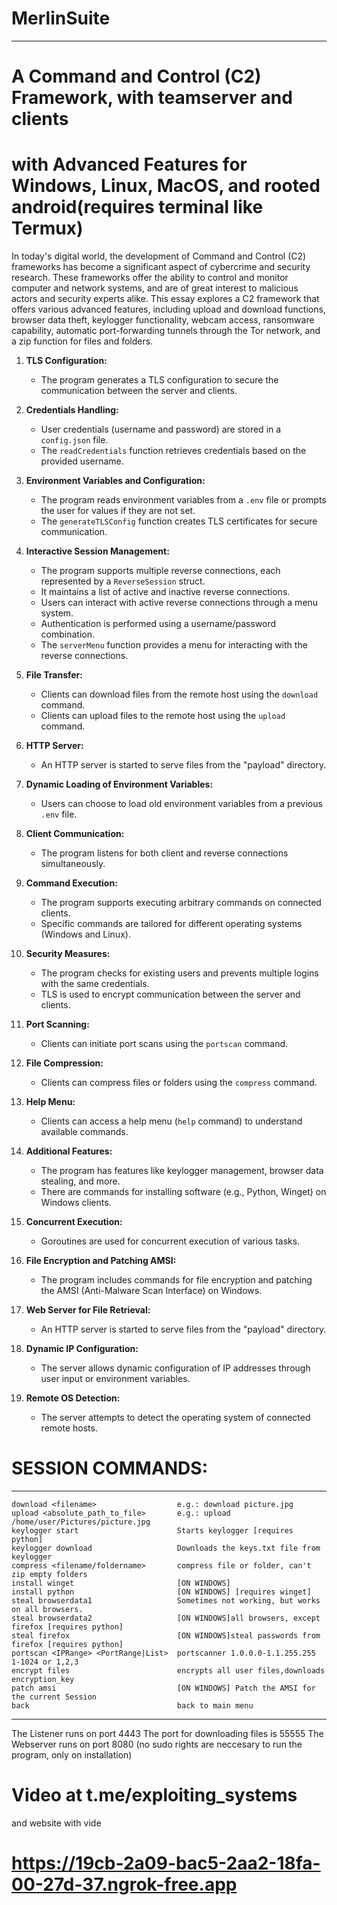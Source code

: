 # MerlinSuite
-------------------------------------------------------------------------------------------------------------
# A Command and Control (C2) Framework, with teamserver and clients
# with Advanced Features for Windows, Linux, MacOS, and rooted android(requires terminal like Termux)

In today's digital world, the development of Command and Control (C2) frameworks has become a significant
aspect of cybercrime and security research. These frameworks offer the ability to control and monitor computer
and network systems, and are of great interest to malicious actors and security experts alike. This essay
explores a C2 framework that offers various advanced features, including upload and download functions,
browser data theft, keylogger functionality, webcam access, ransomware capability, automatic port-forwarding
tunnels through the Tor network, and a zip function for files and folders.

1. **TLS Configuration:**
   - The program generates a TLS configuration to secure the communication between the server and clients.

2. **Credentials Handling:**
   - User credentials (username and password) are stored in a `config.json` file.
   - The `readCredentials` function retrieves credentials based on the provided username.

3. **Environment Variables and Configuration:**
   - The program reads environment variables from a `.env` file or prompts the user for values if they are not set.
   - The `generateTLSConfig` function creates TLS certificates for secure communication.

4. **Interactive Session Management:**
   - The program supports multiple reverse connections, each represented by a `ReverseSession` struct.
   - It maintains a list of active and inactive reverse connections.
   - Users can interact with active reverse connections through a menu system.
   - Authentication is performed using a username/password combination.
   - The `serverMenu` function provides a menu for interacting with the reverse connections.

5. **File Transfer:**
   - Clients can download files from the remote host using the `download` command.
   - Clients can upload files to the remote host using the `upload` command.

6. **HTTP Server:**
   - An HTTP server is started to serve files from the "payload" directory.

7. **Dynamic Loading of Environment Variables:**
   - Users can choose to load old environment variables from a previous `.env` file.

8. **Client Communication:**
   - The program listens for both client and reverse connections simultaneously.

9. **Command Execution:**
   - The program supports executing arbitrary commands on connected clients.
   - Specific commands are tailored for different operating systems (Windows and Linux).

10. **Security Measures:**
    - The program checks for existing users and prevents multiple logins with the same credentials.
    - TLS is used to encrypt communication between the server and clients.

11. **Port Scanning:**
    - Clients can initiate port scans using the `portscan` command.

12. **File Compression:**
    - Clients can compress files or folders using the `compress` command.

13. **Help Menu:**
    - Clients can access a help menu (`help` command) to understand available commands.

14. **Additional Features:**
    - The program has features like keylogger management, browser data stealing, and more.
    - There are commands for installing software (e.g., Python, Winget) on Windows clients.

15. **Concurrent Execution:**
    - Goroutines are used for concurrent execution of various tasks.

16. **File Encryption and Patching AMSI:**
    - The program includes commands for file encryption and patching the AMSI (Anti-Malware Scan Interface) on Windows.

17. **Web Server for File Retrieval:**
    - An HTTP server is started to serve files from the "payload" directory.

18. **Dynamic IP Configuration:**
    - The server allows dynamic configuration of IP addresses through user input or environment variables.

19. **Remote OS Detection:**
    - The server attempts to detect the operating system of connected remote hosts.


# SESSION COMMANDS:
-------------------------------------------------------------------------------------------------------
    download <filename>                  e.g.: download picture.jpg
    upload <absolute_path_to_file>       e.g.: upload /home/user/Pictures/picture.jpg
    keylogger start                      Starts keylogger [requires python]
    keylogger download                   Downloads the keys.txt file from keylogger
    compress <filename/foldername>       compress file or folder, can't zip empty folders
    install winget                       [ON WINDOWS]
    install python                       [ON WINDOWS] [requires winget]
    steal browserdata1                   Sometimes not working, but works on all browsers.
    steal browserdata2                   [ON WINDOWS]all browsers, except firefox [requires python]
    steal firefox                        [ON WINDOWS]steal passwords from firefox [requires python]
    portscan <IPRange> <PortRange|List>  portscanner 1.0.0.0-1.1.255.255 1-1024 or 1,2,3
    encrypt files                        encrypts all user files,downloads encryption_key
    patch amsi                           [ON WINDOWS] Patch the AMSI for the current Session
    back                                 back to main menu
-------------------------------------------------------------------------------------------------------

The Listener runs on port 4443
The port for downloading files is 55555
The Webserver runs on port 8080
(no sudo rights are neccesary to run the program, only on installation)

# Video at t.me/exploiting_systems
and website with vide
# https://19cb-2a09-bac5-2aa2-18fa-00-27d-37.ngrok-free.app
